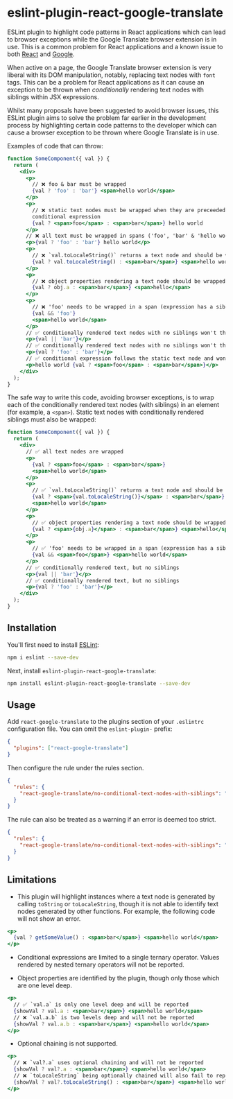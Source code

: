 # eslint-plugin-react-google-translate

ESLint plugin to highlight code patterns in React applications which can lead to browser exceptions while the Google Translate browser extension is in use. This is a common problem for React applications and a known issue to both [React](https://github.com/facebook/react/issues/11538#issuecomment-390386520) and [Google](https://issues.chromium.org/issues/41407169).

When active on a page, the Google Translate browser extension is very liberal with its DOM manipulation, notably, replacing text nodes with `font` tags. This can be a problem for React applications as it can cause an exception to be thrown when _conditionally_ rendering text nodes with siblings within JSX expressions.

Whilst many proposals have been suggested to avoid browser issues, this ESLint plugin aims to solve the problem far earlier in the development process by highlighting certain code patterns to the developer which can cause a browser exception to be thrown where Google Translate is in use.

Examples of code that can throw:

```jsx
function SomeComponent({ val }) {
  return (
    <div>
      <p>
        // ❌ foo & bar must be wrapped
        {val ? 'foo' : 'bar'} <span>hello world</span>
      </p>
      <p>
        // ❌ static text nodes must be wrapped when they are preceeded by a
        conditional expression
        {val ? <span>foo</span> : <span>bar</span>} hello world
      </p>
      // ❌ all text must be wrapped in spans ('foo', 'bar' & 'hello world')
      <p>{val ? 'foo' : 'bar'} hello world</p>
      <p>
        // ❌ `val.toLocaleString()` returns a text node and should be wrapped
        {val ? val.toLocaleString() : <span>bar</span>} <span>hello world</span>
      </p>
      <p>
        // ❌ object properties rendering a text node should be wrapped
        {val ? obj.a : <span>bar</span>} <span>hello</span>
      </p>
      <p>
        // ❌ 'foo' needs to be wrapped in a span (expression has a sibling)
        {val && 'foo'}
        <span>hello world</span>
      </p>
      // ✅ conditionally rendered text nodes with no siblings won't throw
      <p>{val || 'bar'}</p>
      // ✅ conditionally rendered text nodes with no siblings won't throw
      <p>{val ? 'foo' : 'bar'}</p>
      // ✅ conditional expression follows the static text node and won't throw
      <p>hello world {val ? <span>foo</span> : <span>bar</span>}</p>
    </div>
  );
}
```

The safe way to write this code, avoiding browser exceptions, is to wrap each of the conditionally rendered text nodes (with siblings) in an element (for example, a `<span>`). Static text nodes with conditionally rendered siblings must also be wrapped:

```jsx
function SomeComponent({ val }) {
  return (
    <div>
      // ✅ all text nodes are wrapped
      <p>
        {val ? <span>foo</span> : <span>bar</span>}
        <span>hello world</span>
      </p>
      <p>
        // ✅ `val.toLocaleString()` returns a text node and should be wrapped
        {val ? <span>{val.toLocaleString()}</span> : <span>bar</span>}
        <span>hello world</span>
      </p>
      <p>
        // ✅ object properties rendering a text node should be wrapped
        {val ? <span>{obj.a}</span> : <span>bar</span>} <span>hello</span>
      </p>
      <p>
        // ✅ 'foo' needs to be wrapped in a span (expression has a sibling)
        {val && <span>foo</span>} <span>hello world</span>
      </p>
      // ✅ conditionally rendered text, but no siblings
      <p>{val || 'bar'}</p>
      // ✅ conditionally rendered text, but no siblings
      <p>{val ? 'foo' : 'bar'}</p>
    </div>
  );
}
```

## Installation

You'll first need to install [ESLint](https://eslint.org/):

```sh
npm i eslint --save-dev
```

Next, install `eslint-plugin-react-google-translate`:

```sh
npm install eslint-plugin-react-google-translate --save-dev
```

## Usage

Add `react-google-translate` to the plugins section of your `.eslintrc` configuration file. You can omit the `eslint-plugin-` prefix:

```json
{
  "plugins": ["react-google-translate"]
}
```

Then configure the rule under the rules section.

```json
{
  "rules": {
    "react-google-translate/no-conditional-text-nodes-with-siblings": "error"
  }
}
```

The rule can also be treated as a warning if an error is deemed too strict.

```json
{
  "rules": {
    "react-google-translate/no-conditional-text-nodes-with-siblings": "warn"
  }
}
```

## Limitations

- This plugin will highlight instances where a text node is generated by calling `toString` or `toLocaleString`, though it is not able to identify text nodes generated by other functions. For example, the following code will not show an error.

```jsx
<p>
  {val ? getSomeValue() : <span>bar</span>} <span>hello world</span>
</p>
```

- Conditional expressions are limited to a single ternary operator. Values rendered by nested ternary operators will not be reported.

- Object properties are identified by the plugin, though only those which are one level deep.

```jsx
<p>
  // ✅ `val.a` is only one level deep and will be reported
  {showVal ? val.a : <span>bar</span>} <span>hello world</span>
  // ❌ `val.a.b` is two levels deep and will not be reported
  {showVal ? val.a.b : <span>bar</span>} <span>hello world</span>
</p>
```

- Optional chaining is not supported.

```jsx
<p>
  // ❌ `val?.a` uses optional chaining and will not be reported
  {showVal ? val?.a : <span>bar</span>} <span>hello world</span>
  // ❌ `toLocaleString` being optionally chained will also fail to report
  {showVal ? val?.toLocaleString() : <span>bar</span>} <span>hello world</span>
</p>
```

